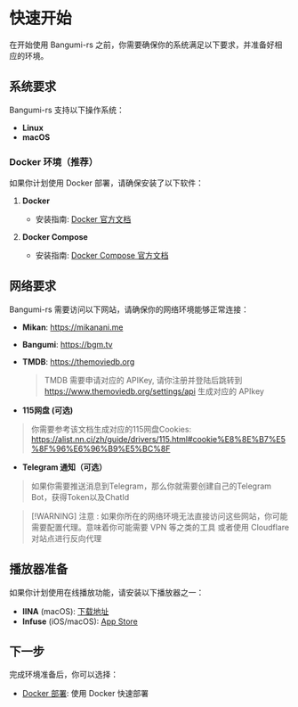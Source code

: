 # 快速开始

在开始使用 Bangumi-rs 之前，你需要确保你的系统满足以下要求，并准备好相应的环境。

## 系统要求

Bangumi-rs 支持以下操作系统：

- **Linux**
- **macOS**

### Docker 环境（推荐）

如果你计划使用 Docker 部署，请确保安装了以下软件：

1. **Docker**

   - 安装指南: [Docker 官方文档](https://docs.docker.com/get-docker/)

2. **Docker Compose**
   - 安装指南: [Docker Compose 官方文档](https://docs.docker.com/compose/install/)

## 网络要求

Bangumi-rs 需要访问以下网站，请确保你的网络环境能够正常连接：

- **Mikan**: https://mikanani.me
- **Bangumi**: https://bgm.tv
- **TMDB**: https://themoviedb.org
  > TMDB 需要申请对应的 APIKey, 请你注册并登陆后跳转到 https://www.themoviedb.org/settings/api 生成对应的 APIkey

- **115网盘 (可选)**
> 你需要参考该文档生成对应的115网盘Cookies: https://alist.nn.ci/zh/guide/drivers/115.html#cookie%E8%8E%B7%E5%8F%96%E6%96%B9%E5%BC%8F

- **Telegram 通知（可选）**
> 如果你需要推送消息到Telegram，那么你就需要创建自己的Telegram Bot，获得Token以及ChatId


> [!WARNING] 注意 : 如果你所在的网络环境无法直接访问这些网站，你可能需要配置代理。意味着你可能需要 VPN 等之类的工具
> 或者使用 Cloudflare 对站点进行反向代理

## 播放器准备

如果你计划使用在线播放功能，请安装以下播放器之一：

- **IINA** (macOS): [下载地址](https://iina.io/)
- **Infuse** (iOS/macOS): [App Store](https://apps.apple.com/app/infuse-video-player/id1136220934)

## 下一步

完成环境准备后，你可以选择：

- [Docker 部署](/deploy/docker): 使用 Docker 快速部署
